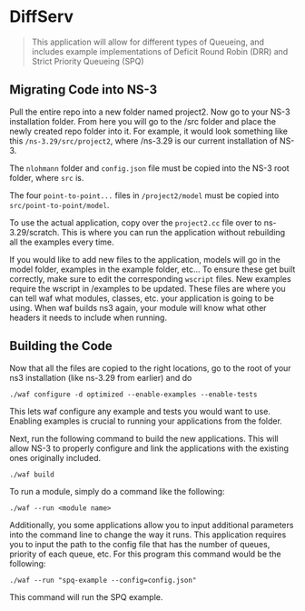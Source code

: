 # DiffServ
> This application will allow for different types of Queueing, and includes example implementations of Deficit Round Robin (DRR) and Strict Priority Queueing (SPQ)

## Migrating Code into NS-3

Pull the entire repo into a new folder named project2.  Now go to your NS-3 installation folder. From here you will go to the /src folder and place the newly created repo folder into it. For example, it would look something like this ```/ns-3.29/src/project2```, where /ns-3.29 is our current installation of NS-3.

The ```nlohmann``` folder and ```config.json``` file must be copied into the NS-3 root folder, where ```src``` is.

The four ```point-to-point...``` files in ```/project2/model``` must be copied into ```src/point-to-point/model```.

To use the actual application, copy over the ```project2.cc``` file over to ns-3.29/scratch. This is where you can run the application without rebuilding all the examples every time.

If you would like to add new files to the application, models will go in the model folder, examples in the example folder, etc... To ensure these get built correctly, make sure to edit the corresponding `wscript` files. New examples require the wscript in /examples to be updated. These files are where you can tell waf what modules, classes, etc. your application is going to be using. When waf builds ns3 again, your module will know what other headers it needs to include when running. 

## Building the Code

Now that all the files are copied to the right locations, go to the root of your ns3 installation (like ns-3.29 from earlier) and do


```
./waf configure -d optimized --enable-examples --enable-tests
```

This lets waf configure any example and tests you would want to use. Enabling examples is crucial to running your applications from the folder.

Next, run the following command to build the new applications. This will allow NS-3 to properly configure and link the applications with the existing ones originally included.

```
./waf build
```

To run a module, simply do a command like the following: 

```
./waf --run <module name>
```

Additionally, you some applications allow you to input additional parameters into the command line to change the way it runs. This application requires you to input the path to the config file that has the number of queues, priority of each queue, etc. For this program this command would be the following:

```
./waf --run "spq-example --config=config.json"
```

This command will run the SPQ example.

